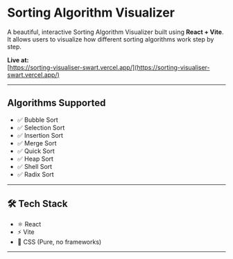 # Sorting Algorithm Visualizer

A beautiful, interactive Sorting Algorithm Visualizer built using **React + Vite**.  
It allows users to visualize how different sorting algorithms work step by step.

 **Live at:**  
 [https://sorting-visualiser-swart.vercel.app/](https://sorting-visualiser-swart.vercel.app/)



 

---

##  Algorithms Supported

- ✅ Bubble Sort
- ✅ Selection Sort
- ✅ Insertion Sort
- ✅ Merge Sort
- ✅ Quick Sort
- ✅ Heap Sort
- ✅ Shell Sort
- ✅ Radix Sort

---

## 🛠 Tech Stack

- ⚛️ React
- ⚡ Vite
- 🎨 CSS (Pure, no frameworks)

---



